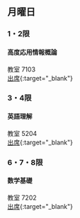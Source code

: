 ## 月曜日
### 1・2限
#### 高度応用情報概論
教室 7103  
[出席](https://attendance.is.it-chiba.ac.jp/attendance/class_room/7103){:target="_blank"}
### 3・4限
#### 英語理解
教室 5204  
[出席](https://attendance.is.it-chiba.ac.jp/attendance/class_room/5204){:target="_blank"}
### 6・7・8限
#### 数学基礎
教室 7202  
[出席](https://attendance.is.it-chiba.ac.jp/attendance/class_room/7202){:target="_blank"}
